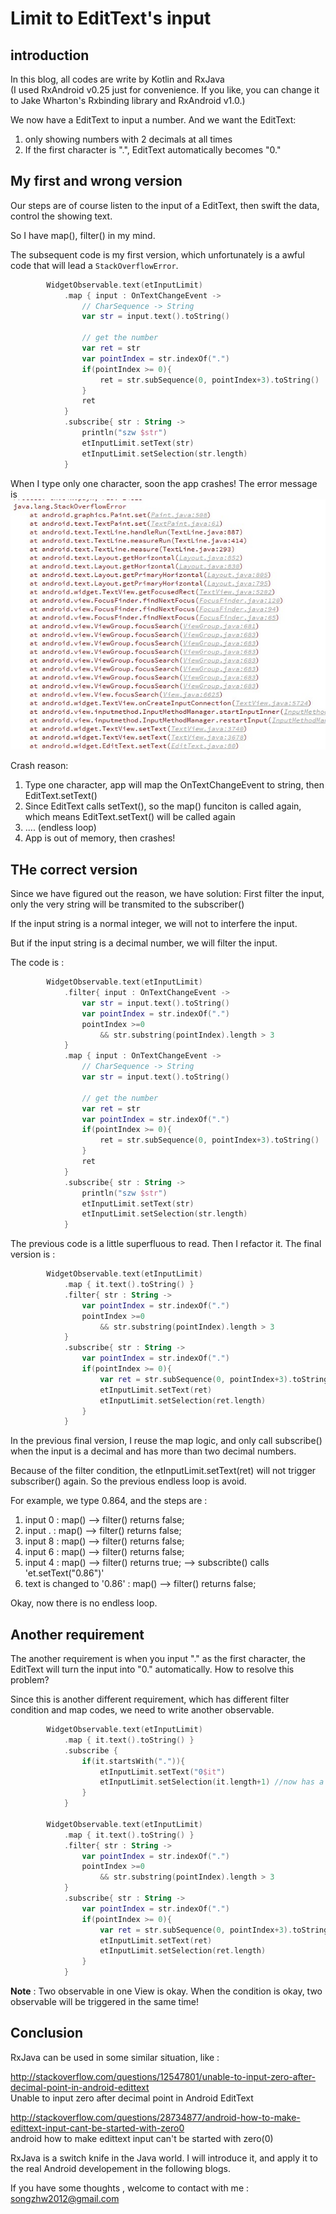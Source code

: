 # Limit to EditText's input

## introduction

In this blog, all codes are write by Kotlin and RxJava <br/>
(I used RxAndroid v0.25 just for convenience.
If you like, you can change it to Jake Wharton's Rxbinding library and RxAndroid v1.0.)


We now have a EditText to input a number. And we want the EditText:
1. only showing numbers with 2 decimals at all times
2. If the first character is ".", EditText automatically becomes "0."


## My first and wrong version

Our steps are of course listen to the input of a EditText, then swift the data, control the showing text.

So I have map(), filter() in my mind.

The subsequent code is my first version, which unfortunately is a awful code that will lead a ```StackOverflowError```.

```kotlin
        WidgetObservable.text(etInputLimit)
            .map { input : OnTextChangeEvent ->
                // CharSequence -> String
                var str = input.text().toString()

                // get the number
                var ret = str
                var pointIndex = str.indexOf(".")
                if(pointIndex >= 0){
                    ret = str.subSequence(0, pointIndex+3).toString()
                }
                ret
            }
            .subscribe{ str : String ->
                println("szw $str")
                etInputLimit.setText(str)
                etInputLimit.setSelection(str.length)
            }
```


When I type only one character, soon the app crashes! The error message is
![](/imgs/20151210_01.jpg)

Crash reason:
1. Type one character, app will map the OnTextChangeEvent to string, then EditText.setText()
2. Since EditText calls setText(), so the map() funciton is called again, which means EditText.setText() will be called again
3. .... (endless loop)
4. App is out of memory, then crashes!





## THe correct version
Since we have figured out the reason, we have solution: First filter the input, only the very string will be transmited to the subscriber()

If the input string is a normal integer, we will not to interfere the input.

But if the input string is a decimal number, we will filter the input.

The code is :
```kotlin
        WidgetObservable.text(etInputLimit)
            .filter{ input : OnTextChangeEvent ->
                var str = input.text().toString()
                var pointIndex = str.indexOf(".")
                pointIndex >=0
                    && str.substring(pointIndex).length > 3
            }
            .map { input : OnTextChangeEvent ->
                // CharSequence -> String
                var str = input.text().toString()

                // get the number
                var ret = str
                var pointIndex = str.indexOf(".")
                if(pointIndex >= 0){
                    ret = str.subSequence(0, pointIndex+3).toString()
                }
                ret
            }
            .subscribe{ str : String ->
                println("szw $str")
                etInputLimit.setText(str)
                etInputLimit.setSelection(str.length)
            }
```

The previous code is a little superfluous to read. Then I refactor it. The final version is :
```kotlin
        WidgetObservable.text(etInputLimit)
            .map { it.text().toString() }
            .filter{ str : String ->
                var pointIndex = str.indexOf(".")
                pointIndex >=0
                    && str.substring(pointIndex).length > 3
            }
            .subscribe{ str : String ->
                var pointIndex = str.indexOf(".")
                if(pointIndex >= 0){
                    var ret = str.subSequence(0, pointIndex+3).toString()
                    etInputLimit.setText(ret)
                    etInputLimit.setSelection(ret.length)
                }
            }
```

In the previous final version, I reuse the map logic, and only call subscribe()  when the input is a decimal and has more than two decimal numbers.

Because of the filter condition, the etInputLimit.setText(ret) will not trigger subscriber() again. So the previous endless loop is avoid. 

For example, we type 0.864, and the steps are :
1. input 0 : map() --> filter() returns false;
2. input . : map() --> filter() returns false;
3. input 8 : map() --> filter() returns false;
4. input 6 : map() --> filter() returns false;
5. input 4 : map() --> filter() returns true; --> subscribte() calls 'et.setText("0.86")'
6. text is changed to '0.86' : map() --> filter() returns false;

Okay, now there is no endless loop.



## Another requirement
The another requirement is when you input "." as the first character, the EditText will turn the input into "0." automatically. How to resolve this problem?

Since this is another different requirement, which has different filter condition and map codes, we need to write another observable.
```kotlin
        WidgetObservable.text(etInputLimit)
            .map { it.text().toString() }
            .subscribe {
                if(it.startsWith(".")){
                    etInputLimit.setText("0$it")
                    etInputLimit.setSelection(it.length+1) //now has a extro "0", so +1
                }
            }

        WidgetObservable.text(etInputLimit)
            .map { it.text().toString() }
            .filter{ str : String ->
                var pointIndex = str.indexOf(".")
                pointIndex >=0
                    && str.substring(pointIndex).length > 3
            }
            .subscribe{ str : String ->
                var pointIndex = str.indexOf(".")
                if(pointIndex >= 0){
                    var ret = str.subSequence(0, pointIndex+3).toString()
                    etInputLimit.setText(ret)
                    etInputLimit.setSelection(ret.length)
                }
            }
```

**Note** : Two observable in one View is okay. When the condition is okay, two observable will be triggered in the same time!

## Conclusion

RxJava can be used in some similar situation, like :

http://stackoverflow.com/questions/12547801/unable-to-input-zero-after-decimal-point-in-android-edittext <br/>
Unable to input zero after decimal point in Android EditText

http://stackoverflow.com/questions/28734877/android-how-to-make-edittext-input-cant-be-started-with-zero0 <br/>
android how to make edittext input can't be started with zero(0)


RxJava is a switch knife in the Java world. I will introduce it, and apply it to the real Android developement in the following blogs.

If you have some thoughts , welcome to contact with me :  songzhw2012@gmail.com